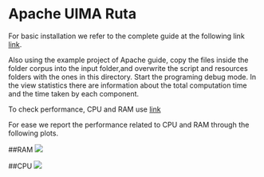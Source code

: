 # Apache UIMA Ruta

For basic installation we refer to the complete guide at the following link [link](https://uima.apache.org/ruta.html).

Also using the example project of Apache guide, copy the files inside the folder corpus into the input folder,and overwrite the script and resources folders with the ones in this directory.
Start the programing debug mode. In the view statistics there are information about the total computation time and the time taken by each component.


To check performance, CPU and RAM use [link](https://visualvm.github.io)

For ease we report the performance related to CPU and RAM through the following plots.

##RAM
![](https://github.com/Scafooo/EMNLP2022/blob/main/UIMA%20Ruta/RAM.png)

##CPU
![](https://github.com/Scafooo/EMNLP2022/blob/main/UIMA%20Ruta/CPU.png)